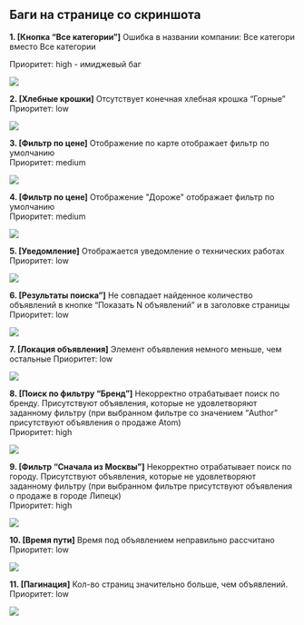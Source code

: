 ## Баги на странице со скриншота

**1. [Кнопка “Все категории”]** Ошибка в названии компании: Все категори вместо Все категории 

Приоритет: high - имиджевый баг 

![](Task_1_screenshots/bug_1.png)

**2. [Хлебные крошки]** Отсутствует конечная хлебная крошка “Горные”  
Приоритет: low  

![](Task_1_screenshots/bug_2.png)

**3. [Фильтр по цене]** Отображение по карте отображает фильтр по умолчанию  
Приоритет: medium 

![](Task_1_screenshots/bug_3.png)

**4. [Фильтр по цене]** Отображение "Дороже" отображает фильтр по умолчанию  
Приоритет: medium  

![](Task_1_screenshots/bug_4.png)

**5. [Уведомление]** Отображается уведомление о технических работах  
Приоритет: low  

![](Task_1_screenshots/bug_5.png)

**6. [Результаты поиска”]** Не совпадает найденное количество объявлений в кнопке “Показать N объявлений” и в заголовке страницы  
Приоритет: low  

![](Task_1_screenshots/bug_6.png)

**7. [Локация объявления]** Элемент объявления немного меньше, чем остальные 
Приоритет: low

![](Task_1_screenshots/bug_7.png)

**8. [Поиск по фильтру “Бренд”]** Некорректно отрабатывает поиск по бренду. Присутствуют объявления, которые не удовлетворяют заданному фильтру (при выбранном фильтре  со значением “Author” присутствуют объявления о продаже Atom)  
Приоритет: high  

![](Task_1_screenshots/bug_8.png)

**9. [Фильтр “Сначала из Москвы”]** Некорректно отрабатывает поиск по городу. Присутствуют объявления, которые не удовлетворяют заданному фильтру (при выбранном фильтре присутствуют объявления о продаже в городе Липецк)   
Приоритет: high 

![](Task_1_screenshots/bug_9.png)

**10. [Время пути]** Время под объявлением неправильно рассчитано   
Приоритет: low  

![](Task_1_screenshots/bug_10.png)

**11. [Пагинация]** Кол-во страниц значительно больше, чем объявлений.  
Приоритет: low

![](Task_1_screenshots/bug_11.png)
